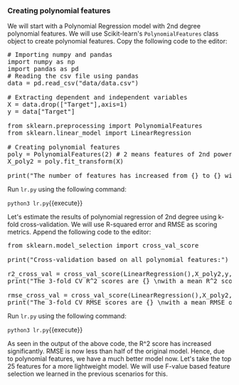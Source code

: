 ### Creating polynomial features
We will start with a Polynomial Regression model with 2nd degree polynomial features. We will use Scikit-learn's `PolynomialFeatures` class object to create polynomial features. Copy the following code to the editor: 

<pre class="file" data-filename="lr.py" data-target="replace">
# Importing numpy and pandas
import numpy as np
import pandas as pd
# Reading the csv file using pandas 
data = pd.read_csv("data/data.csv")

# Extracting dependent and independent variables
X = data.drop(["Target"],axis=1)
y = data["Target"]

from sklearn.preprocessing import PolynomialFeatures
from sklearn.linear_model import LinearRegression

# Creating polynomial features
poly = PolynomialFeatures(2) # 2 means features of 2nd power
X_poly2 = poly.fit_transform(X)

print("The number of features has increased from {} to {} with the inclusion of 2nd degree polynomial features.".format(X.shape[1],X_poly2.shape[1]))
</pre>

Run `lr.py` using the following command:

`python3 lr.py`{{execute}}


Let's estimate the results of polynomial regression of 2nd degree using k-fold cross-validation. We will use R-squared error and RMSE as scoring metrics. Append the following code to the editor: 

<pre class="file" data-filename="lr.py" data-target="append">
from sklearn.model_selection import cross_val_score

print("Cross-validation based on all polynomial features:")

r2_cross_val = cross_val_score(LinearRegression(),X_poly2,y,cv=3,scoring="r2")
print("The 3-fold CV R^2 scores are {} \nwith a mean R^2 score of {:.4f}".format(r2_cross_val,np.mean(r2_cross_val)))

rmse_cross_val = cross_val_score(LinearRegression(),X_poly2,y,cv=3,scoring="neg_root_mean_squared_error")
print("The 3-fold CV RMSE scores are {} \nwith a mean RMSE of {:.4f}".format([-i for i in rmse_cross_val],-np.mean(rmse_cross_val)))
</pre>

Run `lr.py` using the following command:

`python3 lr.py`{{execute}}

As seen in the output of the above code, the R^2 score has increased significantly. RMSE is now less than half of the original model. Hence, due to polynomial features, we have a much better model now. Let's take the top 25 features for a more lightweight model. We will use F-value based feature selection we learned in the previous scenarios for this.